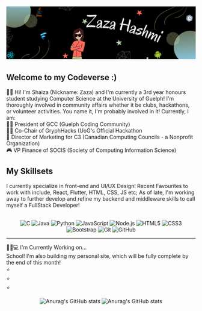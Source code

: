 # [![Zaza H Banner](https://raw.githubusercontent.com/Kayeris/Kayeris/main/Images/readme_banner.png)]()


## Welcome to my Codeverse :)
🙋🏻 Hi! I'm Shaiza (Nickname: Zaza) and I'm currently a 3rd year honours student studying Computer Science at the University of Guelph! I'm thoroughly involved in community affairs whether it be clubs, hackathons, or volunteer activities. You name it, I'm probably involved in it!
Currently, I am:  
    🤸‍♀️ President of GCC (Guelph Coding Community)  
    🤹‍♀️ Co-Chair of GryphHacks (UoG's Official Hackathon  
    🧩 Director of Marketing for C3 (Canadian Computing Councils - a Nonprofit Organization)  
    🎮 VP Finance of SOCIS (Society of Computing Information Science)  



## My Skillsets
I currently specialize in front-end and UI/UX Design! Recent Favourites to work with include, React, Flutter, HTML, CSS, JS etc; As of late, I'm working away to further develop and refine my backend and middleware skills to call myself a FullStack Developer!  
<br>
<div align="center" margin-top="5px">
<img src="https://img.shields.io/badge/--659ad2?style=flat&logo=c&logoColor=ffffff" alt="C"> <img src="https://img.shields.io/badge/-Java-orange?style=flat&logo=java&logoColor=white" alt="Java"> 
<img src="https://img.shields.io/badge/-Python-0F9D58?style=flat&logo=python&logoColor=white" alt="Python">
<img src="https://img.shields.io/badge/-JavaScript-black?style=flat&logo=javascript&logoColor=eed718" alt="JavaScript">
<img src="https://img.shields.io/badge/-Nodejs-black?style=flat&logo=Node.js" alt="Node.js">
<img src = "https://img.shields.io/badge/-HTML5-E34F26?style=flat&logo=html5&logoColor=white" alt="HTML5">
<img src = "https://img.shields.io/badge/-CSS3-1572B6?style=flat&logo=css3&logoColor=white" alt="CSS3">
<img src="https://img.shields.io/badge/-Bootstrap-563D7C?style=flat&logo=bootstrap&logoColor=white" alt="Bootstrap">
<img src="https://img.shields.io/badge/-Git-black?style=flat&logo=git" alt="Git"> 
<img src="https://img.shields.io/badge/-GitHub-512bd4?style=flat&logo=github" alt="GitHub">
</div>

<hr>

👧🏻💻 I'm Currently Working on...  
School! I'm also building my personal site, which will be fully complete by the end of this month!  
⭐  
⭐  
⭐  

<div align="center" margin-top="5px">

![Anurag's GitHub stats](https://github-readme-stats.vercel.app/api?username=Kayeris&count_private=true&show_icons=true&theme=merko&custom_title=Zaza's_Stats&line_height=26.5)
![Anurag's GitHub stats](https://github-readme-stats.vercel.app/api/top-langs/?username=Kayeris&langs_count=3&theme=merko&hide=dart&custom_title=Top-Languages)

</div>
    
